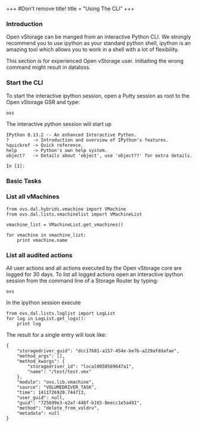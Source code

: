 +++
#Don't remove title!
title = "Using The CLI"
+++

### Introduction

Open vStorage can be manged from an interactive Python CLI. We strongly
recommend you to use ipython as your standard python shell, ipython is
an amazing tool which allows you to work in a shell with a lot of
flexibility.

This section is for experienced Open vStorage user. Initiaiting the
wrong command might result in dataloss.

### Start the CLI

To start the interactive ipython session, open a Putty session as root
to the Open vStorage GSR and type:

~~~~ {.sourceCode .python}
ovs
~~~~

The interactive python session will start up

~~~~ {.sourceCode .python}
IPython 0.13.2 -- An enhanced Interactive Python.
?         -> Introduction and overview of IPython's features.
%quickref -> Quick reference.
help      -> Python's own help system.
object?   -> Details about 'object', use 'object??' for extra details.

In [1]:
~~~~

### Basic Tasks

### List all vMachines

~~~~ {.sourceCode .python}
from ovs.dal.hybrids.vmachine import VMachine
from ovs.dal.lists.vmachinelist import VMachineList

vmachine_list = VMachineList.get_vmachines()

for vmachine in vmachine_list:
    print vmachine.name
~~~~

### List all audited actions

All user actions and all actions executed by the Open vStorage core are
logged for 30 days. To list all logged actions open an interactive
ipython session from the command line of a Storage Router by typing:

~~~~ {.sourceCode .python}
ovs
~~~~

In the ipython session execute

~~~~ {.sourceCode .python}
from ovs.dal.lists.loglist import LogList
for log in LogList.get_logs():
    print log
~~~~

The result for a single entry will look like:

~~~~ {.sourceCode .python}
{
    "storagedriver_guid": "dcc17681-a157-454e-be7b-a229afddafae",
    "method_args": [],
    "method_kwargs": {
        "storagedriver_id": "local0050569647a1",
        "name": "/test/test.vmx"
    },
    "module": "ovs.lib.vmachine",
    "source": "VOLUMEDRIVER_TASK",
    "time": 1411726920.744713,
    "user_guid": null,
    "guid": "725699e3-e2af-448f-b165-8eecc1e5a491",
    "method": "delete_from_voldrv",
    "metadata": null
}
~~~~